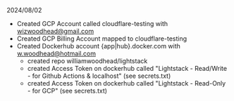 2024/08/02
- Created GCP Account called cloudflare-testing with wizwoodhead@gmail.com
- Created GCP Billing Account mapped to cloudflare-testing
- Created Dockerhub account {app|hub}.docker.com with w.woodhead@hotmail.com
    - created repo williamwoodhead/lightstack
    - created Access Token on dockerhub called "Lightstack - Read/Write - for Github Actions & localhost" (see secrets.txt)
    - created Access Token on dockerhub called "Lightstack - Read-Only - for GCP" (see secrets.txt)



